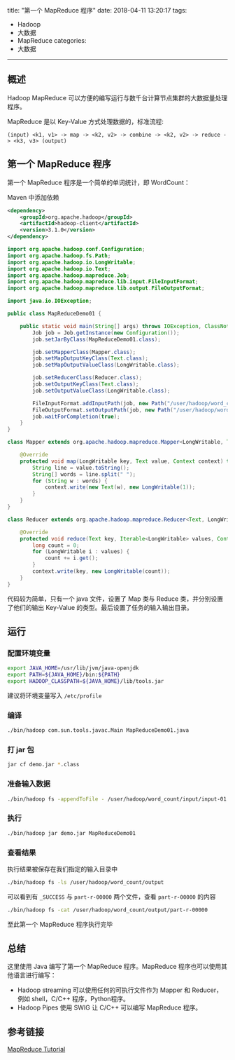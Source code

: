 title: "第一个 MapReduce 程序"
date: 2018-04-11 13:20:17
tags:
- Hadoop
- 大数据
- MapReduce
categories: 
- 大数据

---

## 概述

Hadoop MapReduce 可以方便的编写运行与数千台计算节点集群的大数据量处理程序。

MapReduce 是以 Key-Value 方式处理数据的，标准流程:

```
(input) <k1, v1> -> map -> <k2, v2> -> combine -> <k2, v2> -> reduce -> <k3, v3> (output)
```

## 第一个 MapReduce 程序

第一个 MapReduce 程序是一个简单的单词统计，即 WordCount：

Maven 中添加依赖

```xml
<dependency>
    <groupId>org.apache.hadoop</groupId>
    <artifactId>hadoop-client</artifactId>
    <version>3.1.0</version>
</dependency>

```

```java
import org.apache.hadoop.conf.Configuration;
import org.apache.hadoop.fs.Path;
import org.apache.hadoop.io.LongWritable;
import org.apache.hadoop.io.Text;
import org.apache.hadoop.mapreduce.Job;
import org.apache.hadoop.mapreduce.lib.input.FileInputFormat;
import org.apache.hadoop.mapreduce.lib.output.FileOutputFormat;

import java.io.IOException;

public class MapReduceDemo01 {

    public static void main(String[] args) throws IOException, ClassNotFoundException, InterruptedException {
        Job job = Job.getInstance(new Configuration());
        job.setJarByClass(MapReduceDemo01.class);

        job.setMapperClass(Mapper.class);
        job.setMapOutputKeyClass(Text.class);
        job.setMapOutputValueClass(LongWritable.class);

        job.setReducerClass(Reducer.class);
        job.setOutputKeyClass(Text.class);
        job.setOutputValueClass(LongWritable.class);

        FileInputFormat.addInputPath(job, new Path("/user/hadoop/word_count/input"));
        FileOutputFormat.setOutputPath(job, new Path("/user/hadoop/word_count/output"));
        job.waitForCompletion(true);
    }
}

class Mapper extends org.apache.hadoop.mapreduce.Mapper<LongWritable, Text, Text, LongWritable> {

    @Override
    protected void map(LongWritable key, Text value, Context context) throws IOException, InterruptedException {
        String line = value.toString();
        String[] words = line.split(" ");
        for (String w : words) {
            context.write(new Text(w), new LongWritable(1));
        }
    }
}

class Reducer extends org.apache.hadoop.mapreduce.Reducer<Text, LongWritable, Text, LongWritable> {

    @Override
    protected void reduce(Text key, Iterable<LongWritable> values, Context context) throws IOException, InterruptedException {
        long count = 0;
        for (LongWritable i : values) {
            count += i.get();
        }
        context.write(key, new LongWritable(count));
    }
}
```

代码较为简单，只有一个 java 文件，设置了 Map 类与 Reduce 类，并分别设置了他们的输出 Key-Value 的类型。最后设置了任务的输入输出目录。

## 运行

### 配置环境变量

```bash
export JAVA_HOME=/usr/lib/jvm/java-openjdk
export PATH=${JAVA_HOME}/bin:${PATH}
export HADOOP_CLASSPATH=${JAVA_HOME}/lib/tools.jar
```

建议将环境变量写入 `/etc/profile` 

### 编译

```bash
./bin/hadoop com.sun.tools.javac.Main MapReduceDemo01.java
```

### 打 jar 包

```bash
jar cf demo.jar *.class
```

### 准备输入数据

```bash
./bin/hadoop fs -appendToFile - /user/hadoop/word_count/input/input-01.txt
```

### 执行

```bash
./bin/hadoop jar demo.jar MapReduceDemo01
```

### 查看结果

执行结果被保存在我们指定的输入目录中

```bash
./bin/hadoop fs -ls /user/hadoop/word_count/output
```

可以看到有 `_SUCCESS` 与 `part-r-00000` 两个文件，查看 `part-r-00000` 的内容

```bash
./bin/hadoop fs -cat /user/hadoop/word_count/output/part-r-00000
```

至此第一个 MapReduce 程序执行完毕

## 总结

这里使用 Java 编写了第一个 MapReduce 程序。MapReduce 程序也可以使用其他语言进行编写：

* Hadoop streaming 可以使用任何的可执行文件作为 Mapper 和 Reducer，例如 shell，C/C++ 程序，Python程序。
* Hadoop Pipes 使用 SWIG 让 C/C++ 可以编写 MapReduce 程序。

## 参考链接

[MapReduce Tutorial](http://hadoop.apache.org/docs/current/hadoop-mapreduce-client/hadoop-mapreduce-client-core/MapReduceTutorial.html)


